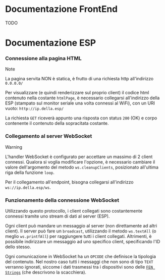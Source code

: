 # Documentazione FrontEnd
TODO

# Documentazione ESP
### Connessione alla pagina HTML
> [!NOTE]
> La pagina servita NON è statica, è frutto di una richiesta http all'indirizzo `0.0.0.0/`

Per visualizzare (e quindi renderizzare sul proprio client) il codice html contenuto nella costante `htmlPage`, è necessario collegarsi all'indirizzo della ESP (stampato sul monitor seriale una volta connessi al WiFi), con un URI vuoto: `http://ip.della.esp/`

La richiesta `GET` riceverà appunto una risposta con status `200` (OK) e corpo contenente il contenuto della sopracitata costante.

### Collegamento al server WebSocket
> [!WARNING]
> L'handler WebSocket è configurato per accettare un massimo di 2 client connessi. Qualora si voglia modificare l'opzione, è necessario cambiare il valore dell'argomento del metodo `ws.cleanupClients`, posizionato all'ultima riga della funzione `loop`.

Per il collegamento all'endpoint, bisogna collegarsi all'indirizzo `ws://ip.della.esp/ws`.

### Funzionamento della connessione WebSocket
Utilizzando questo protocollo, i client collegati sono costantemente connessi tramite uno stream di dati al server (ESP).

Ogni client può mandare un messaggio al server (non direttamente ad altri client).
Il server può fare un `broadcast`, utilizzando il metodo `ws.textAll` (o meglio `ws.printfAll`) per raggiungere tutti i client collegati.
Altrimenti, è possibile indirizzare un messaggio ad uno specifico client, specificando l'ID dello stesso.

Ogni comunicazione in WebSocket ha un `OPCODE` che definisce la tipologia del contenuto. Nel nostro caso tutti i messaggi che non sono di tipo `TEXT` verranno ignorati, siccome i dati trasmessi tra i dispositivi sono delle [`FEN Strings`](https://www.chess.com/terms/fen-chess) (che descrivono la scacchiera).